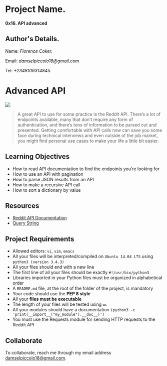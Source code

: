 # Project Name.
**0x16. API advanced**

## Author's Details.
Name: *Florence Coker.*

Email: *damselpiccolo18@gmail.com*

Tel: *+2348106314845.*
# Advanced API

![](https://nordicapis.com/wp-content/uploads/How-API-Security-Has-Advanced-With-The-Dawn-of-AI-1024x576.png)

> A great API to use for some practice is the Reddit API. There’s a lot of endpoints available, many that don’t require any form of authentication, and there’s tons of information to be parsed out and presented. Getting comfortable with API calls now can save you some face during technical interviews and even outside of the job market, you might find personal use cases to make your life a little bit easier.

## Learning Objectives

- How to read API documentation to find the endpoints you’re looking for
- How to use an API with pagination
- How to parse JSON results from an API
- How to make a recursive API call
- How to sort a dictionary by value

## Resources

- [Reddit API Documentation](https://www.reddit.com/dev/api/)
- [Query String](https://en.wikipedia.org/wiki/Query_string)

## Project Requirements

- Allowed editors: `vi`, `vim`, `emacs`
- All your files will be interpreted/compiled on `Ubuntu 14.04 LTS` using `python3 (version 3.4.3)`
- All your files should end with a new line
- The first line of all your files should be exactly `#!/usr/bin/python3`
- Libraries imported in your Python files must be organized in alphabetical order
- A `README.md` file, at the root of the folder of the project, is mandatory
- Your code should use the __PEP 8 style__
- All your __files must be executable__
- The length of your files will be tested using `wc`
- All your modules should have a documentation `(python3 -c 'print(__import__("my_module").__doc__)')`
- You must use the Requests module for sending HTTP requests to the Reddit API


## Collaborate

To collaborate, reach me through my email address damselpiccolo18@gmail.com.
